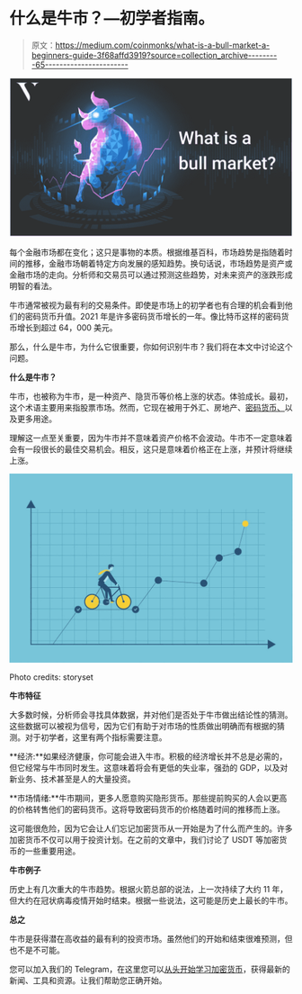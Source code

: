 # 什么是牛市？—初学者指南。

> 原文：<https://medium.com/coinmonks/what-is-a-bull-market-a-beginners-guide-3f68affd3919?source=collection_archive---------65----------------------->

![](img/e059eab19e645c30044b8cfac40f75de.png)

每个金融市场都在变化；这只是事物的本质。根据维基百科，市场趋势是指随着时间的推移，金融市场朝着特定方向发展的感知趋势。换句话说，市场趋势是资产或金融市场的走向。分析师和交易员可以通过预测这些趋势，对未来资产的涨跌形成明智的看法。

牛市通常被视为最有利的交易条件。即使是市场上的初学者也有合理的机会看到他们的密码货币升值。2021 年是许多密码货币增长的一年。像比特币这样的密码货币增长到超过 64，000 美元。

那么，什么是牛市，为什么它很重要，你如何识别牛市？我们将在本文中讨论这个问题。

**什么是牛市？**

牛市，也被称为牛市，是一种资产、隐货币等价格上涨的状态。体验成长。最初，这个术语主要用来指股票市场。然而，它现在被用于外汇、房地产、[密码货币、](https://valorexchange.com/blog/post?slug=what-is-a-cryptocurrency-a-beginners-guide)以及更多用途。

理解这一点至关重要，因为牛市并不意味着资产价格不会波动。牛市不一定意味着会有一段很长的最佳交易机会。相反，这只是意味着价格正在上涨，并预计将继续上涨。

![](img/246f2642883965862287d6463ee87219.png)

Photo credits: storyset

**牛市特征**

大多数时候，分析师会寻找具体数据，并对他们是否处于牛市做出结论性的猜测。这些数据可以被视为信号，因为它们有助于对市场的性质做出明确而有根据的猜测。对于初学者，这里有两个指标需要注意。

**经济:**如果经济健康，你可能会进入牛市。积极的经济增长并不总是必需的，但它经常与牛市同时发生。这意味着将会有更低的失业率，强劲的 GDP，以及对新业务、技术甚至是人的大量投资。

**市场情绪:**牛市期间，更多人愿意购买隐形货币。那些提前购买的人会以更高的价格转售他们的密码货币。这将导致密码货币的价格随着时间的推移而上涨。

这可能很危险，因为它会让人们忘记加密货币从一开始是为了什么而产生的。许多加密货币不仅可以用于投资计划。在之前的文章中，我们讨论了 USDT 等加密货币的一些重要用途。

**牛市例子**

历史上有几次重大的牛市趋势。根据火箭总部的说法，上一次持续了大约 11 年，但大约在冠状病毒疫情开始时结束。根据一些说法，这可能是历史上最长的牛市。

**总之**

牛市是获得潜在高收益的最有利的投资市场。虽然他们的开始和结束很难预测，但也不是不可能。

您可以加入我们的 Telegram，在这里您可以[从头开始学习加密货币](https://valorexchange.com/blog/post?slug=five-things-you-need-to-know-before-you-get-into-crypto)，获得最新的新闻、工具和资源。让我们帮助您正确开始。